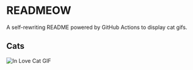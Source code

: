 # READMEOW

A self-rewriting README powered by GitHub Actions to display cat gifs.

## Cats

![In Love Cat GIF](https://media4.giphy.com/media/v1.Y2lkPTlhY2QwMmRhZ3RjbXl0czA0dzFoeDJ1YTN2dWtmaTNjc2V6bHRmZjNqZ2tmY280NCZlcD12MV9naWZzX3NlYXJjaCZjdD1n/MDJ9IbxxvDUQM/200.gif)
